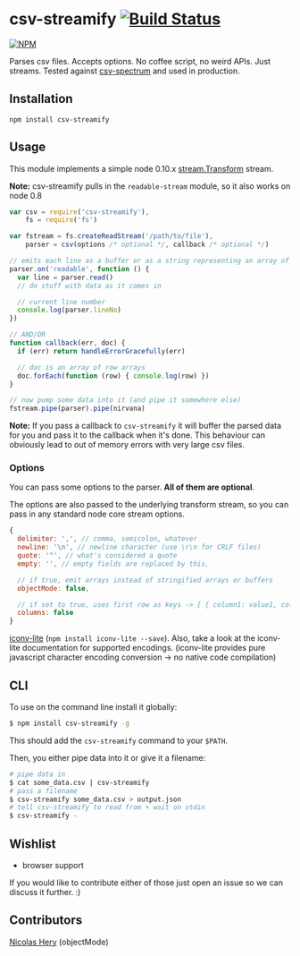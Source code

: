 csv-streamify [![Build Status](https://travis-ci.org/klaemo/csv-stream.png)](https://travis-ci.org/klaemo/csv-stream)
===
[![NPM](https://nodei.co/npm/csv-streamify.png?downloadRank=true)](https://nodei.co/npm/csv-streamify/)

Parses csv files. Accepts options. No coffee script, no weird APIs. Just streams. Tested against [csv-spectrum](https://github.com/maxogden/csv-spectrum) and used in production.

## Installation

```
npm install csv-streamify
```

## Usage

This module implements a simple node 0.10.x [stream.Transform](http://nodejs.org/api/stream.html#stream_class_stream_transform) stream.

__Note:__ csv-streamify pulls in the ```readable-stream``` module, so it also works on node 0.8

```javascript
var csv = require('csv-streamify'),
    fs = require('fs')

var fstream = fs.createReadStream('/path/to/file'),
    parser = csv(options /* optional */, callback /* optional */)

// emits each line as a buffer or as a string representing an array of fields
parser.on('readable', function () {
  var line = parser.read()
  // do stuff with data as it comes in

  // current line number
  console.log(parser.lineNo)
})

// AND/OR
function callback(err, doc) {
  if (err) return handleErrorGracefully(err)

  // doc is an array of row arrays
  doc.forEach(function (row) { console.log(row) })
}

// now pump some data into it (and pipe it somewhere else)
fstream.pipe(parser).pipe(nirvana)

```
__Note:__ If you pass a callback to ```csv-streamify``` it will buffer the parsed data for you and pass it to the callback when it's done. This behaviour can obviously lead to out of memory errors with very large csv files.

### Options

You can pass some options to the parser. **All of them are optional**.

The options are also passed to the underlying transform stream, so you can pass in any standard node core stream options.

```javascript
{
  delimiter: ',', // comma, semicolon, whatever
  newline: '\n', // newline character (use \r\n for CRLF files)
  quote: '"', // what's considered a quote
  empty: '', // empty fields are replaced by this,

  // if true, emit arrays instead of stringified arrays or buffers
  objectMode: false,

  // if set to true, uses first row as keys -> [ { column1: value1, column2: value2 }, ...]
  columns: false
}
```

[iconv-lite](https://github.com/ashtuchkin/iconv-lite) (`npm install iconv-lite --save`).
Also, take a look at the iconv-lite documentation for supported encodings.
(iconv-lite provides pure javascript character encoding conversion -> no native code compilation)

## CLI

To use on the command line install it globally:

```bash
$ npm install csv-streamify -g
```

This should add the `csv-streamify` command to your `$PATH`.

Then, you either pipe data into it or give it a filename:

```bash
# pipe data in
$ cat some_data.csv | csv-streamify
# pass a filename
$ csv-streamify some_data.csv > output.json
# tell csv-streamify to read from + wait on stdin
$ csv-streamify -
```

## Wishlist

- browser support

If you would like to contribute either of those just open an issue so we can discuss it further. :)

## Contributors

[Nicolas Hery](https://github.com/nicolashery) (objectMode)
